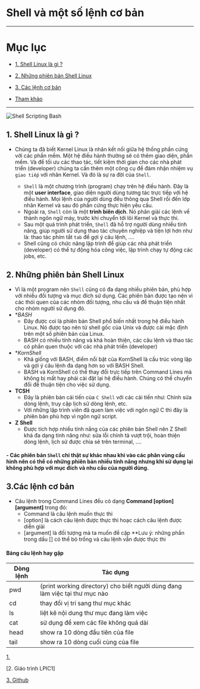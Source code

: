 # Shell và một số lệnh cơ bản

---

# Mục lục

* [1. Shell Linux là gì ? ](#1)

* [2. Những phiên bản Shell Linux](#2)

* [3. Các lệnh cơ bản](#3)

* [Tham khảo](#tk)

---
![Shell Scripting Bash](https://user-images.githubusercontent.com/79433103/109039264-2d14ad80-76ff-11eb-8c4c-b04e9103ae42.jpg)


<a name = '1'></a>
## 1. Shell Linux là gì ?
- Chúng ta đã biết Kernel Linux là nhân kết nối giữa hệ thống phần cứng với các phần mềm. Một hệ điều hành thường sẽ có thêm giao diện, phần mềm. Và để tối ưu các thao tác, tiết kiệm thời gian cho các nhà phát triển (developer) chúng ta cần thêm một công cụ để đảm nhận nhiệm vụ `giao tiếp` với nhân Kernel. Và đó là sự ra đời của `Shell`.


  - `Shell` là một chương trình (program) chạy trên hệ điều hành. Đây là một **user interface**, giao diện người dùng tương tác trực tiếp với hệ điều hành. Mọi lệnh của người dùng đều thông qua Shell rồi đến lớp nhân Kernel và sau đó phần cứng thực hiện yêu cầu. 
  - Ngoài ra, `Shell` còn là một **trình biên dịch**. Nó phân giải các lệnh về thành ngôn ngữ máy, trước khi chuyển tới lõi Kernel và thực thi. 
  - Sau một quá trình phát triển, `Shell` đã hỗ trợ người dùng nhiều tính năng, giúp người sử dụng thao tác chuyên nghiệp và tiện lợi hơn như là: thao tác phím tắt `tab` để gợi ý câu lệnh, ....
  - Shell cũng có chức năng lập trình để giúp các nhà phát triển (developer) có thể tự động hóa công việc, lập trình chạy tự động các jobs, etc. 

<a name = '2'></a>
## 2. Những phiên bản Shell Linux
   - Vì là một program nên `Shell` cũng có đa dạng nhiều phiên bản, phù hợp với nhiều đối tượng và mục đích sử dụng. Các phiên bản được tạo nên vì các thói quen của các nhóm đối tượng, nhu cầu và để thuận tiện nhất cho nhóm người sử dụng đó. 
   - **BASH*
      - Đây được coi là phiên bản Shell phổ biến nhất trong hệ điều hành Linux. Nó được tạo nên từ shell gốc của Unix và được cài mặc định trên một số phiên bản của Linux.
      - BASH có nhiều tính năng và khá hoàn thiện, các câu lệnh và thao tác có phần quen thuộc với các nhà phát triển (developer)
   - **KornShell*
      - Khá giống với BASH, điểm nổi bật của KornShell là cấu trúc vòng lặp và gợi ý câu lệnh đa dạng hơn so với BASH Shell.
      - BASH và KornShell có thể thay đổi trực tiếp trên Command Lines mà không bị mất hay phải cài đặt lại hệ điều hành. Chúng có thể chuyển đổi để thuận tiện cho việc sử dụng.
   - **TCSH**
      - Đây là phiên bản cải tiến của `C Shell` với các cải tiến như: Chỉnh sửa dòng lệnh, truy cập lịch sử dòng lệnh, etc.
      - Với những lập trình viên đã quen làm việc với ngôn ngữ C thì đây là phiên bản phù hợp vì ngôn ngữ script.
   - **Z Shell**
      - Được tích hợp nhiều tính nắng của các phiên bản Shell nên Z Shell khá đa dạng tính năng như: sửa lỗi chính tả vượt trội, hoàn thiện dòng lệnh, lịch sử được chia sẻ trên terminal, ....
   #### - Các phiên bản `Shell` chỉ thật sự khác nhau khi vào các phân vùng cấu hình nên có thể có những phiên bản nhiều tính năng nhưng khi sử dụng lại không phù hợp với mục đích và nhu cầu của người dùng. 
   
<a name = '3'></a>
## 3.Các lệnh cơ bản
- Câu lệnh trong Command Lines đều có dạng **Command [option] [argument]** trong đó:
   - Command là câu lệnh muốn thực thi
   - [option] là cách câu lệnh được thực thi hoạc cách câu lệnh được diễn giải
   - [argument] là đối tượng mà ta muốn đề cập 
   **Lưu ý: những phần trong dấu [] có thể bỏ trống và câu lệnh vẫn được thực thi 
   
#### Bảng câu lệnh hay gặp
|Dòng lệnh|Tác dụng|
|---------|--------|
|pwd| (print working directory) cho biết người dùng đang làm việc tại thư mục nào|
|cd| thay đổi vị trí sang thư mục khác|
|ls| liệt kê nội dung thư mục đang làm việc|
|cat| sử dụng để xem các file không quá dài|
|head| show ra 10 dòng đầu tiên của file|
|tail| show ra 10 dòng cuối cùng của file|

<a name = 'tk'></a>

[1.](https://quantrimang.com/linux-shell-la-gi-cac-linux-shell-pho-bien-nhat-174496)

[2. Giáo trình LPIC1]

[3. Github](https://github.com/quangln94/Linux/blob/master/Overview/Content/02_Working_with_file.md)
